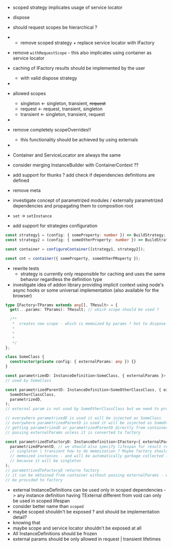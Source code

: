 - scoped strategy implicates usage of service locator
- dispose

- should request scopes be hierarchical ?
- 
  - remove scoped strategy + replace service locator with IFactory

- remove `withRequestScope` - this also implicates using container as service locator

- caching of IFactory results should be implemented by the user
    - with valid dispose strategy
- 
- allowed scopes
  - singleton <- singleton, transient, ~~request~~
  - request <- request, transient, singleton
  - transient <- singleton, transient, request
- 
- remove completely scopeOverrides!!
  - this functionality should be achieved by using externals
- 
- Container and ServiceLocator are always the same
- consider merging InstanceBuilder with ContainerContext ??
- add support for thunks ? add check if dependencies definitions are defined
- remove meta
- investigate concept of parametrized modules / externally parametrized dependencies and
  propagating them to composition root
- `set` -> `setInstance`

- add support for strategies configuration

```typescript
const strategy1 = (config: { someProperty: number }) => BuildStrategy;
const strategy2 = (config: { someOtherProperty: number }) => BuildStrategy;

const container = configureContainer([strategy1, strategy2]);

const cnt = container({ someProperty, someOtherPRoperty });
```

- rewrite tests
  - strategy is currently only responsible for caching and uses the same behavior regardless the
    definition type
- investigate idea of addon library providing implicit context using node's async hooks or some
  universal implementation (also available for the browser)

```typescript
type IFactory<TParams extends any[], TResult> = {
  get(...params: TParams): TResult; // which scope should be used ?

  /**
   *  creates new scope - which is memoized by params ? hot to dispose it ?
   *
   *
   *
   */
};

class SomeClass {
  constructor(private config: { externalParams: any }) {}
}

const parametrizedD: InstanceDefinition<SomeClass, { externalParams }> = {}; // external params is
// used by SomeClass

const parametrizedParentD: InstanceDefinition<SomeOtherClassClass, { externalParams }> = scoped.class(
  SomeOtherClassClass,
  parametrizedD,
);
// external param is not used by SomeOtherClassClass but we need to propagate it from parametrizedD

// everywhere parametrizedD is used it will be injected as SomeClass
// everywhere parametrizedParentD is used it will be injected as SomeOtherClassClass
// getting parametrizedD or parametrizedParentD directly from container/servicelocator requires
// passing externalParams unless it is converted to factory

const parametrizedToFactoryD: InstanceDefinition<IFactory<{ externalParams }, SomeOtherClassClass>, void> = asFactory(
  parametrizedParentD, // we should also specify lifespan for result returned by factory:
  // singleton | transient how to do memoization ? Maybe factory should be the holder for
  // memoized instances - and will be automatically garbage collected ? - probably not
  // because it will be singleton
);
// parametrizedToFactoryD returns factory
// it can be obtained from container without passing externalParams - external params needs to
// be provided to factory
```

- external InstanceDefinitions can be used only in scoped dependencies -> any instance
  definition having TExternal different from void can only be used in scoped lifespan
- consider better name than `scoped`
- maybe scoped shouldn't be exposed ? and should be implementation detail?
- knowing that
- maybe scope and service locator shouldn't be exposed at all
- All InstanceDefinitions should be frozen
- external params should be only allowed in request | transient lifetimes
